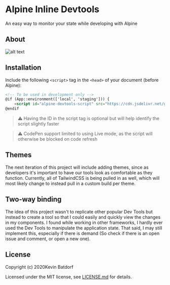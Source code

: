 # Alpine Inline Devtools
An easy way to monitor your state while developing with Alpine

## About

![alt text](assets/devtools.gif "Title")

## Installation

Include the following `<script>` tag in the `<head>` of your document (before Alpine):

```html
<!-- To be used in development only -->
@if (App::environment(['local', 'staging'])) {
    <script id="alpine-devtools-script" src="https://cdn.jsdelivr.net/gh/kevinbatdorf/alpine-inline-devtools@0.2.x/dist/index.js"></script>
@endif
```
> ⚠️ Having the ID in the script tag is optional but will help identify the script slightly faster

> ⚠️ CodePen support limited to using Live mode, as the script will otherwise be blocked on code refresh

## Themes
The next iteration of this project will include adding themes, since as developers it's important to have our tools look as comfortable as they function. Currently, all of TailwindCSS is being pulled in as well, which will most likely change to instead pull in a custom build per theme.

## Two-way binding
The idea of this project wasn't to replicate other popular Dev Tools but instead to create a tool so that I could easily and quickly view the changes in my components. I found while working in other frameworks, I hardly ever used the Dev Tools to manipulate the application state. That said, I may still implement this, especially if there is demand (So check if there is an open issue and comment, or open a new one).

## License

Copyright (c) 2020Kevin Batdorf

Licensed under the MIT license, see [LICENSE.md](LICENSE.md) for details.
